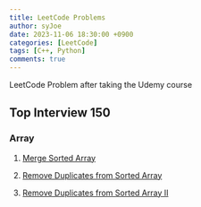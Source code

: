 ```yaml
---
title: LeetCode Problems
author: syJoe
date: 2023-11-06 18:30:00 +0900
categories: [LeetCode]
tags: [C++, Python]
comments: true  
---
```


LeetCode Problem after taking the Udemy course

## Top Interview 150

### Array

1. [Merge Sorted Array](https://leetcode.com/problems/merge-sorted-array/description/?envType=study-plan-v2&envId=top-interview-150)

2. [Remove Duplicates from Sorted Array](https://leetcode.com/problems/remove-duplicates-from-sorted-array/?envType=study-plan-v2&envId=top-interview-150)

3. [Remove Duplicates from Sorted Array II](https://leetcode.com/problems/remove-duplicates-from-sorted-array-ii/?envType=study-plan-v2&envId=top-interview-150)